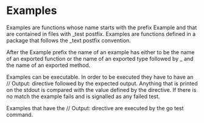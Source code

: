 # Examples

Examples are functions whose name starts with the prefix Example and that are contained in files with \_test postfix. Examples are functions defined in a package that follows the \_text postfix convention.

After the Example prefix the name of an example has either to be the name of an exported function or the name of an exported type followed by \_ and the name of an exported method.

Examples can be executable. In order to be executed they have to have an // Output: directive followed by the expected output. Anything that is printed on the stdout is compared with the value defined by the directive. If there is no match the example fails and is signalled as any failed test.

Examples that have the // Output: directive are executed by the go test command.
